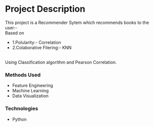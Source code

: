 
# Project Description
This project is a Recommender Sytem which recommends books to the user:-<br/>
Based on
* 1.Polularity:- Correlation
* 2.Colaborative Filering:- KNN
<br>
Using Classification algorithm and Pearson Correlation.


### Methods Used
* Feature Engineering
* Machine Learning
* Data Visualization



### Technologies 
* Python





